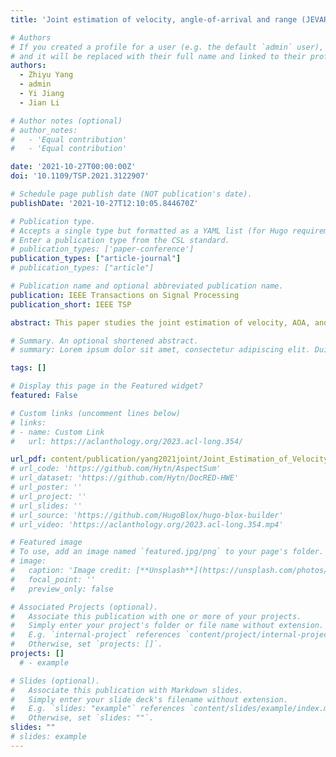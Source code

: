 ```yaml
---
title: 'Joint estimation of velocity, angle-of-arrival and range (JEVAR) using a conjugate pair of Zadoff-Chu sequences'

# Authors
# If you created a profile for a user (e.g. the default `admin` user), write the username (folder name) here
# and it will be replaced with their full name and linked to their profile.
authors:
  - Zhiyu Yang
  - admin
  - Yi Jiang
  - Jian Li

# Author notes (optional)
# author_notes:
#   - 'Equal contribution'
#   - 'Equal contribution'

date: '2021-10-27T00:00:00Z'
doi: '10.1109/TSP.2021.3122907'

# Schedule page publish date (NOT publication's date).
publishDate: '2021-10-27T12:10:05.844670Z'

# Publication type.
# Accepts a single type but formatted as a YAML list (for Hugo requirements).
# Enter a publication type from the CSL standard.
# publication_types: ['paper-conference']
publication_types: ["article-journal"]
# publication_types: ["article"]

# Publication name and optional abbreviated publication name.
publication: IEEE Transactions on Signal Processing
publication_short: IEEE TSP

abstract: This paper studies the joint estimation of velocity, AOA, and range (JEVAR) of a target in a multipath environment, which has gain renewed interest with the advent of 5G Internet of Things (IoT) technologies, owing to the numerous emerging localization-related applications. To solve the JEVAR problem, we propose a novel scheme, wherein the target transmits a pair of conjugate Zadoff-Chu (ZC) sequences and the multi-antenna receiver conducts maximum likelihood (ML) estimation. The proposed scheme is computationally efficient it uses alternating projection (AP) to reduce the high-dimensional problem due to the multipaths to multiple lower-dimensional ones per path; it uses a conjugate pair of ZC sequences to decouple the joint estimation of the frequency and time offsets of each path into two separate estimates. The proposed scheme is highly versatile it can resolve the multipaths with super resolution in both spatial and temporal domain; it can measure the velocity of the target via estimating the frequency offsets of the line-of-sight (LOS) signal and its multipath reflections. The simulations verify the effectiveness of the proposed scheme by showing that its performance can approach the Cramer-Rao bound (CRB).

# Summary. An optional shortened abstract.
# summary: Lorem ipsum dolor sit amet, consectetur adipiscing elit. Duis posuere tellus ac convallis placerat. Proin tincidunt magna sed ex sollicitudin condimentum.

tags: []

# Display this page in the Featured widget?
featured: False

# Custom links (uncomment lines below)
# links:
# - name: Custom Link
#   url: https://aclanthology.org/2023.acl-long.354/

url_pdf: content/publication/yang2021joint/Joint_Estimation_of_Velocity.pdf
# url_code: 'https://github.com/Hytn/AspectSum'
# url_dataset: 'https://github.com/Hytn/DocRED-HWE'
# url_poster: ''
# url_project: ''
# url_slides: ''
# url_source: 'https://github.com/HugoBlox/hugo-blox-builder'
# url_video: 'https://aclanthology.org/2023.acl-long.354.mp4'

# Featured image
# To use, add an image named `featured.jpg/png` to your page's folder.
# image:
#   caption: 'Image credit: [**Unsplash**](https://unsplash.com/photos/pLCdAaMFLTE)'
#   focal_point: ''
#   preview_only: false

# Associated Projects (optional).
#   Associate this publication with one or more of your projects.
#   Simply enter your project's folder or file name without extension.
#   E.g. `internal-project` references `content/project/internal-project/index.md`.
#   Otherwise, set `projects: []`.
projects: []
  # - example

# Slides (optional).
#   Associate this publication with Markdown slides.
#   Simply enter your slide deck's filename without extension.
#   E.g. `slides: "example"` references `content/slides/example/index.md`.
#   Otherwise, set `slides: ""`.
slides: ""
# slides: example
---
```

